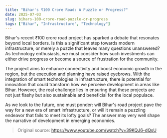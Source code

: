 ```yaml
---
title: "Bihar's ₹100 Crore Road: A Puzzle or Progress?"
date: 2025-07-03
slug: bihars-100-crore-road-puzzle-or-progress
tags: ["Bihar", "Infrastructure", "Technology"]
---
```


Bihar's recent ₹100 crore road project has sparked a debate that resonates beyond local borders. Is this a significant step towards modern infrastructure, or merely a puzzle that leaves many questions unanswered? As technology enthusiasts, we must consider how such investments can either drive progress or become a source of frustration for the community.

The project aims to enhance connectivity and boost economic growth in the region, but the execution and planning have raised eyebrows. With the integration of smart technologies in infrastructure, there is potential for innovation that could transform how we perceive development in areas like Bihar. However, the real challenge lies in ensuring that these projects are not just flashy but also sustainable and beneficial for the local populace.

As we look to the future, one must ponder: will Bihar's road project pave the way for a new era of smart infrastructure, or will it remain a puzzling endeavor that fails to meet its lofty goals? The answer may very well shape the narrative of development in emerging economies.

> Original source: https://www.youtube.com/watch?v=39KQJ6-dQsU